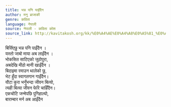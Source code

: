 ```yaml
---
title: भन्न पनि पाइँदैन
author: मनु ब्राजाकी
genre: कविता
language: नेपाली
source: नेपाली - कविता कोश
source_link: http://kavitakosh.org/kk/%E0%A4%AE%E0%A4%A8%E0%A5%81_%E0%A4%AC%E0%A5%8D%E0%A4%B0%E0%A4%BE%E0%A4%9C%E0%A4%BE%E0%A4%95%E0%A5%80
---
```


बिर्सिएछु भन्न पनि पाइँदैन ।  
यस्तो जाबो माया अब लाइँदैन ।  
भोकसित साटिएको जुठोपुरा,  
अबदेखि मीठो मानी खाइँदैन ।  
बिदाइमा रमाउन थालेको छु,  
भेट हुँदा स्वागतगान गाइँदैन।  
यौटा कुरा भनुँभन्दा जीवन बित्यो,  
त्यही बित्या जीवन फेरि चाहिँदैन।  
एकचोटि जन्मेपछि पुगिहाल्यो,  
बाराम्बार मर्न अब आइँदैन
